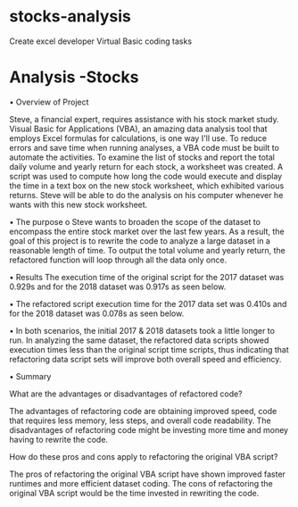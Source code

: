 # stocks-analysis
Create excel developer Virtual Basic coding tasks

# Analysis -Stocks
•	Overview of Project

Steve, a financial expert, requires assistance with his stock market study. Visual Basic for Applications (VBA), an amazing data analysis tool that employs Excel formulas for calculations, is one way I'll use. To reduce errors and save time when running analyses, a VBA code must be built to automate the activities. To examine the list of stocks and report the total daily volume and yearly return for each stock, a worksheet was created. A script was used to compute how long the code would execute and display the time in a text box on the new stock worksheet, which exhibited various returns. Steve will be able to do the analysis on his computer whenever he wants with this new stock worksheet.

•	The purpose 
o	Steve wants to broaden the scope of the dataset to encompass the entire stock market over the last few years. As a result, the goal of this project is to rewrite the code to analyze a large dataset in a reasonable length of time. To output the total volume and yearly return, the refactored function will loop through all the data only once.

•	Results
	The execution time of the original script for the 2017 dataset was 0.929s and for the 2018 dataset was 0.917s as seen below.
 

•	The refactored script execution time for the 2017 data set was 0.410s and for the 2018 dataset was 0.078s as seen below.
 
 

•	In both scenarios, the initial 2017 & 2018 datasets took a little longer to run. In analyzing the same dataset, the refactored data scripts showed execution times less than the original script time scripts, thus indicating that refactoring data script sets will improve both overall speed and efficiency.

•	Summary

What are the advantages or disadvantages of refactored code?

The advantages of refactoring code are obtaining improved speed, code that requires less memory, less steps, and overall code readability. The disadvantages of refactoring code might be investing more time and money having to rewrite the code.

How do these pros and cons apply to refactoring the original VBA script?

The pros of refactoring the original VBA script have shown improved faster runtimes and more efficient dataset coding. The cons of refactoring the original VBA script would be the time invested in rewriting the code.
